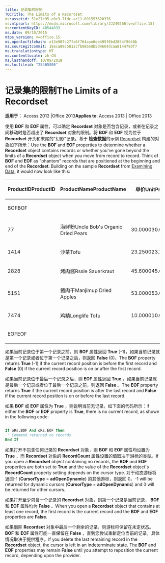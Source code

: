 ```yaml
---
title: 记录集的限制
TOCTitle: The Limits of a Recordset
ms:assetid: 51e27c95-e0c3-7fdc-ac11-891553620376
ms:mtpsurl: https://msdn.microsoft.com/library/JJ249266(v=office.15)
ms:contentKeyID: 48544833
ms.date: 09/18/2015
mtps_version: v=office.15
ms.openlocfilehash: e13e907c27fa6f764aae6ee499f0bd2854f9640b
ms.sourcegitcommit: 19aca09c5812cfb98b68b5d4604dcaa814479df7
ms.translationtype: MT
ms.contentlocale: zh-CN
ms.lasthandoff: 10/09/2018
ms.locfileid: "25465806"
---
```

# <a name="the-limits-of-a-recordset"></a><span data-ttu-id="305c7-102">记录集的限制</span><span class="sxs-lookup"><span data-stu-id="305c7-102">The Limits of a Recordset</span></span>


<span data-ttu-id="305c7-103">**适用于**： Access 2013 |Office 2013</span><span class="sxs-lookup"><span data-stu-id="305c7-103">**Applies to**: Access 2013 | Office 2013</span></span>

<span data-ttu-id="305c7-p101">使用 **BOF** 和 **EOF** 属性，可以确定 **Recordset** 对象是否包含记录，或者在记录之间移动时是否超出了 **Recordset** 对象的限制。将 **BOF** 和 **EOF** 视为位于 **Recordset** 开头和末尾的"幻影"记录。基于 **检查数据**的示例 [Recordset](chapter-3-examining-data.md) 构建的对象如下所示：</span><span class="sxs-lookup"><span data-stu-id="305c7-p101">Use the **BOF** and **EOF** properties to determine whether a **Recordset** object contains records or whether you've gone beyond the limits of a **Recordset** object when you move from record to record. Think of **BOF** and **EOF** as "phantom" records that are positioned at the beginning and end of the **Recordset**. Building on the sample **Recordset** from [Examining Data](chapter-3-examining-data.md), it would now look like this:</span></span>

<table>
<colgroup>
<col style="width: 33%" />
<col style="width: 33%" />
<col style="width: 33%" />
</colgroup>
<thead>
<tr class="header">
<th><p><span data-ttu-id="305c7-107">ProductID</span><span class="sxs-lookup"><span data-stu-id="305c7-107">ProductID</span></span></p></th>
<th><p><span data-ttu-id="305c7-108">ProductName</span><span class="sxs-lookup"><span data-stu-id="305c7-108">ProductName</span></span></p></th>
<th><p><span data-ttu-id="305c7-109">单价</span><span class="sxs-lookup"><span data-stu-id="305c7-109">UnitPrice</span></span></p></th>
</tr>
</thead>
<tbody>
<tr class="odd">
<td><p><span data-ttu-id="305c7-110">BOF</span><span class="sxs-lookup"><span data-stu-id="305c7-110">BOF</span></span></p></td>
<td><p><br />
</p></td>
<td><p><br />
</p></td>
</tr>
<tr class="even">
<td><p><span data-ttu-id="305c7-111">7</span><span class="sxs-lookup"><span data-stu-id="305c7-111">7</span></span></p></td>
<td><p><span data-ttu-id="305c7-112">海鲜粉</span><span class="sxs-lookup"><span data-stu-id="305c7-112">Uncle Bob's Organic Dried Pears</span></span></p></td>
<td><p><span data-ttu-id="305c7-113">30.0000</span><span class="sxs-lookup"><span data-stu-id="305c7-113">30.0000</span></span></p></td>
</tr>
<tr class="odd">
<td><p><span data-ttu-id="305c7-114">14</span><span class="sxs-lookup"><span data-stu-id="305c7-114">14</span></span></p></td>
<td><p><span data-ttu-id="305c7-115">沙茶</span><span class="sxs-lookup"><span data-stu-id="305c7-115">Tofu</span></span></p></td>
<td><p><span data-ttu-id="305c7-116">23.2500</span><span class="sxs-lookup"><span data-stu-id="305c7-116">23.2500</span></span></p></td>
</tr>
<tr class="even">
<td><p><span data-ttu-id="305c7-117">28</span><span class="sxs-lookup"><span data-stu-id="305c7-117">28</span></span></p></td>
<td><p><span data-ttu-id="305c7-118">烤肉酱</span><span class="sxs-lookup"><span data-stu-id="305c7-118">Rssle Sauerkraut</span></span></p></td>
<td><p><span data-ttu-id="305c7-119">45.6000</span><span class="sxs-lookup"><span data-stu-id="305c7-119">45.6000</span></span></p></td>
</tr>
<tr class="odd">
<td><p><span data-ttu-id="305c7-120">51</span><span class="sxs-lookup"><span data-stu-id="305c7-120">51</span></span></p></td>
<td><p><span data-ttu-id="305c7-121">猪肉干</span><span class="sxs-lookup"><span data-stu-id="305c7-121">Manjimup Dried Apples</span></span></p></td>
<td><p><span data-ttu-id="305c7-122">53.0000</span><span class="sxs-lookup"><span data-stu-id="305c7-122">53.0000</span></span></p></td>
</tr>
<tr class="even">
<td><p><span data-ttu-id="305c7-123">74</span><span class="sxs-lookup"><span data-stu-id="305c7-123">74</span></span></p></td>
<td><p><span data-ttu-id="305c7-124">鸡精</span><span class="sxs-lookup"><span data-stu-id="305c7-124">Longlife Tofu</span></span></p></td>
<td><p><span data-ttu-id="305c7-125">10.0000</span><span class="sxs-lookup"><span data-stu-id="305c7-125">10.0000</span></span></p></td>
</tr>
<tr class="odd">
<td><p><span data-ttu-id="305c7-126">EOF</span><span class="sxs-lookup"><span data-stu-id="305c7-126">EOF</span></span></p></td>
<td><p><br />
</p></td>
<td><p><br />
</p></td>
</tr>
</tbody>
</table>


<span data-ttu-id="305c7-127">如果当前记录位于第一个记录之前，则 **BOF** 属性返回 **True** (-1)，如果当前记录就是第一个记录或者位于第一个记录之后，则返回 **False** (0)。</span><span class="sxs-lookup"><span data-stu-id="305c7-127">The **BOF** property returns **True** (-1) if the current record position is before the first record and **False** (0) if the current record position is on or after the first record.</span></span>

<span data-ttu-id="305c7-128">如果当前记录位于最后一个记录之后，则 **EOF** 属性返回 **True** ，如果当前记录就是最后一个记录或者位于最后一个记录之前，则返回 **False** 。</span><span class="sxs-lookup"><span data-stu-id="305c7-128">The **EOF** property returns **True** if the current record position is after the last record and **False** if the current record position is on or before the last record.</span></span>

<span data-ttu-id="305c7-129">如果 **BOF** 或 **EOF** 属性为 **True** ，则说明当前无记录，如下面的代码所示：</span><span class="sxs-lookup"><span data-stu-id="305c7-129">If either the **BOF** or **EOF** property is **True**, there is no current record, as shown in the following code:</span></span>

```vb 
 
If oRs.BOF And oRs.EOF Then 
 ' Command returned no records. 
End If 
```

<span data-ttu-id="305c7-130">如果打开不包含任何记录的 **Recordset** 对象，则 **BOF** 和 **EOF** 属性均设置为 **True** ，而 **Recordset** 对象的 **RecordCount** 属性设置的值取决于游标的类型。</span><span class="sxs-lookup"><span data-stu-id="305c7-130">If you open a **Recordset** object containing no records, the **BOF** and **EOF** properties are both set to **True** and the value of the **Recordset** object's **RecordCount** property setting depends on the cursor type.</span></span> <span data-ttu-id="305c7-131">对于动态游标将返回-1 (**CursorType** = **adOpenDynamic**) 的其他游标，则返回 0。</span><span class="sxs-lookup"><span data-stu-id="305c7-131">-1 will be returned for dynamic cursors (**CursorType** = **adOpenDynamic**) and 0 will be returned for other cursors.</span></span>

<span data-ttu-id="305c7-132">如果打开至少包含一个记录的 **Recordset** 对象，则第一个记录是当前记录， **BOF** 和 **EOF** 属性均为 **False** 。</span><span class="sxs-lookup"><span data-stu-id="305c7-132">When you open a **Recordset** object that contains at least one record, the first record is the current record and the **BOF** and **EOF** properties are **False**.</span></span>

<span data-ttu-id="305c7-p103">如果删除 **Recordset** 对象中最后一个剩余的记录，则游标将保留在未定状态。 **BOF** 和 **EOF** 属性可能一直保留在 **False** ，直到您尝试重新定位当前的记录，具体情况取决于提供程序。</span><span class="sxs-lookup"><span data-stu-id="305c7-p103">If you delete the last remaining record in the **Recordset** object, the cursor is left in an indeterminate state. The **BOF** and **EOF** properties may remain **False** until you attempt to reposition the current record, depending upon the provider.</span></span>

